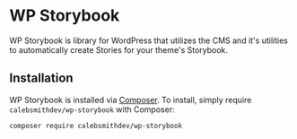 # WP Storybook

WP Storybook is library for WordPress that utilizes the CMS and it's utilities to automatically create Stories for your theme's Storybook.

## Installation

WP Storybook is installed via [Composer](https://getcomposer.org/). To install, simply require `calebsmithdev/wp-storybook` with Composer:

`composer require calebsmithdev/wp-storybook`